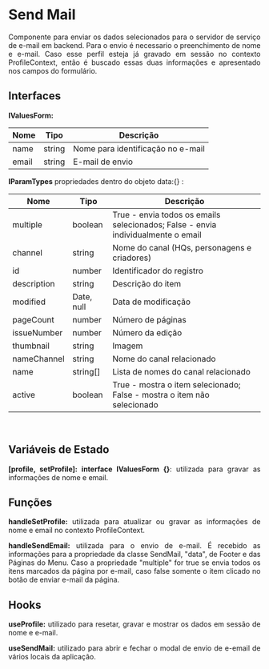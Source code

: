 <h1>Send Mail</h1>

<p align="justify">
  Componente para enviar os dados selecionados para o servidor de serviço de e-mail em backend. Para o envio é necessario o preenchimento de nome e e-mail. Caso esse perfil esteja já gravado em sessão no contexto ProfileContext, então é buscado essas duas informações e apresentado nos campos do formulário.
</p>

<h2>Interfaces</h2>
<p align="justify">
  <strong>IValuesForm:</strong>
</p>

| Nome        | Tipo       | Descrição                                                    |
| ----------- | ---------- | ------------------------------------------------------------ |
| name        | string     | Nome para identificação no e-mail                            |
| email       | string     | E-mail de envio                                              |

<p align="justify">
  <strong>IParamTypes</strong> propriedades dentro do objeto data:{} :
</p>

| Nome        | Tipo       | Descrição                                                    |
| ----------- | ---------- | -----------------------------------------------------------  |
| multiple    | boolean    | True - envia todos os emails selecionados; False - envia individualmente o email|
| channel     | string     | Nome do canal (HQs, personagens e criadores)                 |
| id          | number     | Identificador do registro                                    |
| description | string     | Descrição do item                                            |
| modified    | Date, null | Data de modificação                                          |
| pageCount   | number     | Número de páginas                                            |
| issueNumber | number     | Número da edição                                             |
| thumbnail   | string     | Imagem                                                       |
| nameChannel | string     | Nome do canal relacionado                                    |
| name        | string[]   | Lista de nomes do canal relacionado                          |
| active      | boolean    | True - mostra o item selecionado; False - mostra o item não selecionado|

<br />

<h2>Variáveis de Estado</h2>
<p align="justify">
  <strong>[profile, setProfile]: interface IValuesForm {}</strong>: utilizada para gravar as informações de nome e email.
</p>

<h2>Funções</h2>
<p align="justify">
  <strong>handleSetProfile:</strong> utilizada para atualizar ou gravar as informações de nome e email no contexto ProfileContext.
</p>

<p align="justify">
  <strong>handleSendEmail:</strong> utilizada para o envio de e-mail. É recebido as informações para a propriedade da classe SendMail, "data", de Footer e das Páginas do Menu. Caso a propriedade "multiple" for true se envia todos os itens marcados da página por e-mail, caso false somente o item clicado no botão de enviar e-mail da página.
</p>

<h2>Hooks</h2>
<p align="justify">
  <strong>useProfile:</strong> utilizado para resetar, gravar e mostrar os dados em sessão de nome e e-mail.
</p>

<p align="justify">
  <strong>useSendMail:</strong> utilizado para abrir e fechar o modal de envio de e-email de vários locais da aplicação.
</p>

